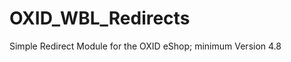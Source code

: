 OXID_WBL_Redirects
==================

Simple Redirect Module for the OXID eShop; minimum Version 4.8
